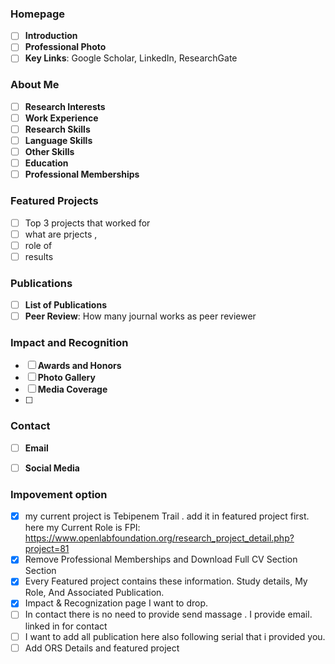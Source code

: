 ### Homepage

* [ ] **Introduction**
* [ ] **Professional Photo**
* [ ] **Key Links**:  Google Scholar, LinkedIn, ResearchGate

### About Me

* [ ] **Research Interests**
* [ ] **Work Experience**
* [ ] **Research Skills**
* [ ] **Language Skills**
* [ ] **Other Skills**
* [ ] **Education**
* [ ] **Professional Memberships**

### **Featured Projects**

* [ ] Top 3 projects that worked for
* [ ] what are prjects ,
* [ ] role of
* [ ] results

### Publications

* [ ] **List of Publications**
* [ ] **Peer Review**: How many journal works as peer reviewer

### Impact and Recognition

* [ ] **Awards and Honors**
* [ ] **Photo Gallery**
* [ ] **Media Coverage**
* [ ]

### Contact

* [ ] **Email**
* [ ] **Social Media**




### Impovement option

* [X] my current project is Tebipenem Trail . add it in featured project first.  here my Current Role is FPI: https://www.openlabfoundation.org/research_project_detail.php?project=81
* [X] Remove Professional Memberships and Download Full CV Section Section
* [X] Every Featured project contains these information. Study details, My Role,  And Associated Publication.
* [X] Impact & Recognization page I want to drop.
* [ ] In contact there is no need to provide send massage . I provide email. linked in for contact
* [ ] I want to add all publication here also following serial that i provided you.
* [ ] Add ORS Details and featured project
